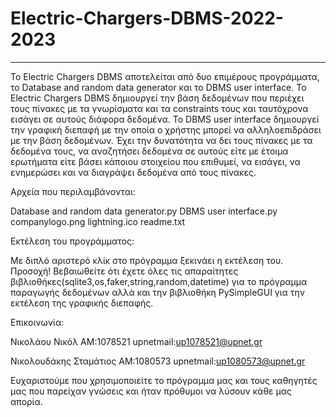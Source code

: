 # Electric-Chargers-DBMS-2022-2023
----------------------------------------------------
To Electric Chargers DBMS αποτελείται από δυο επιμέρους προγράμματα, το Database and random data generator και το DBMS user interface.
To Electric Chargers DBMS δημιουργεί την βάση δεδομένων που περιέχει τους πίνακες με τα γνωρίσματα και τα constraints τους και ταυτόχρονα
εισάγει σε αυτούς διάφορα δεδομένα.
Το DBMS user interface δημιουργεί την γραφική διεπαφή με την οποία ο χρήστης μπορεί να αλληλοεπιδράσει με την βάση δεδομένων.
Έχει την δυνατότητα να δει τους πίνακες με τα δεδομένα τους, να αναζητήσει δεδομένα σε αυτούς είτε με έτοιμα ερωτήματα είτε βάσει κάποιου 
στοιχείου που επιθυμεί, να εισάγει, να ενημερώσει και να διαγράψει δεδομένα από τους πίνακες.  

Αρχεία που περιλαμβάνονται:

Database and random data generator.py
DBMS user interface.py
companylogo.png
lightning.ico
readme.txt

Εκτέλεση του προγράμματος:

Με διπλό αριστερό κλίκ στο πρόγραμμα ξεκινάει η εκτέλεση του.
Προσοχή! Βεβαιωθείτε ότι έχετε όλες τις απαραίτητες βιβλιοθήκες(sqlite3,os,faker,string,random,datetime) για το πρόγραμμα παραγωγής δεδομένων αλλά και την βιβλιοθήκη PySimpleGUI για την εκτέλεση της γραφικής διεπαφής.

Επικοινωνία:

Νικολάου Νικόλ
ΑΜ:1078521
upnetmail:up1078521@upnet.gr

Nικολουδάκης Σταμάτιος
ΑΜ:1080573
upnetmail:up1080573@upnet.gr

Ευχαριστούμε που χρησιμοποιείτε το πρόγραμμα μας και τους καθηγητές μας  που  παρείχαν γνώσεις και ήταν πρόθυμοι να λύσουν κάθε μας απορία. 
